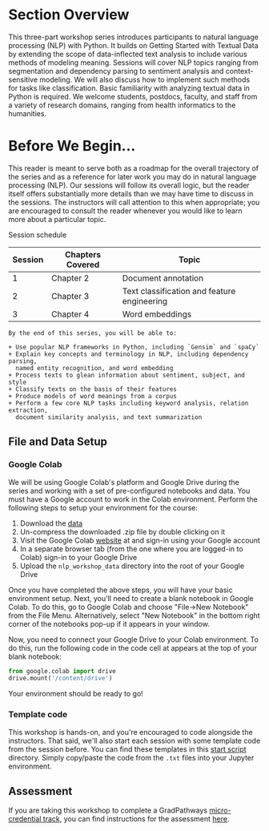 Section Overview
================

This three-part workshop series introduces participants to natural language
processing (NLP) with Python. It builds on Getting Started with Textual Data by
extending the scope of data-inflected text analysis to include various methods
of modeling meaning. Sessions will cover NLP topics ranging from segmentation
and dependency parsing to sentiment analysis and context-sensitive modeling. We
will also discuss how to implement such methods for tasks like classification.
Basic familiarity with analyzing textual data in Python is required. We welcome
students, postdocs, faculty, and staff from a variety of research domains,
ranging from health informatics to the humanities.

Before We Begin...
==================

This reader is meant to serve both as a roadmap for the overall trajectory of
the series and as a reference for later work you may do in natural language
processing (NLP). Our sessions will follow its overall logic, but the reader
itself offers substantially more details than we may have time to discuss in
the sessions. The instructors will call attention to this when appropriate; you
are encouraged to consult the reader whenever you would like to learn more
about a particular topic.

Session schedule

| Session | Chapters Covered | Topic                                       |
| ------- | ---------------- | ------------------------------------------- |
|    1    |     Chapter 2    | Document annotation                         |
|    2    |     Chapter 3    | Text classification and feature engineering |
|    3    |     Chapter 4    | Word embeddings                             |


```{admonition} Learning Objectives
By the end of this series, you will be able to:

+ Use popular NLP frameworks in Python, including `Gensim` and `spaCy`
+ Explain key concepts and terminology in NLP, including dependency parsing,
  named entity recognition, and word embedding
+ Process texts to glean information about sentiment, subject, and style
+ Classify texts on the basis of their features
+ Produce models of word meanings from a corpus
+ Perform a few core NLP tasks including keyword analysis, relation extraction,
  document similarity analysis, and text summarization
```

File and Data Setup
-------------------

### Google Colab

We will be using Google Colab's platform and Google Drive during the series and
working with a set of pre-configured notebooks and data. You must have a Google
account to work in the Colab environment. Perform the following steps to setup
your environment for the course:

1. Download the [data][zipped]
2. Un-compress the downloaded .zip file by double clicking on it
3. Visit the Google Colab [website][site] at and sign-in using your Google
   account
4. In a separate browser tab (from the one where you are logged-in to Colab)
   sign-in to your Google Drive
5. Upload the `nlp_workshop_data` directory into the root of your Google Drive

[zipped]: https://datalab.ucdavis.edu/nlp_workshop_data/
[site]: https://colab.research.google.com

Once you have completed the above steps, you will have your basic environment
setup. Next, you'll need to create a blank notebook in Google Colab. To do
this, go to Google Colab and choose "File->New Notebook" from the File Menu.
Alternatively, select "New Notebook" in the bottom right corner of the
notebooks pop-up if it appears in your window.

Now, you need to connect your Google Drive to your Colab environment. To do
this, run the following code in the code cell at appears at the top of your
blank notebook:

```py
from google.colab import drive
drive.mount('/content/drive')
```

Your environment should be ready to go!

### Template code

This workshop is hands-on, and you're encouraged to code alongside the
instructors. That said, we'll also start each session with some template code
from the session before. You can find these templates in this [start
script][ss] directory. Simply copy/paste the code from the `.txt` files into
your Jupyter environment.

[ss]: https://github.com/ucdavisdatalab/workshop_nlp_with_python/tree/main/start_scripts

Assessment
----------
If you are taking this workshop to complete a GradPathways [micro-credential
track][microcredential], you can find instructions for the assessment
[here][here].

[microcredential]:https://gradpathways.ucdavis.edu/micro-credentials
[here]: https://github.com/ucdavisdatalab/workshop_nlp_with_python/tree/main/assessment
